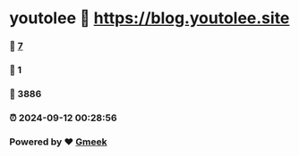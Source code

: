 # youtolee :link: https://blog.youtolee.site 
### :page_facing_up: [7](https://blog.youtolee.site/tag.html) 
### :speech_balloon: 1 
### :hibiscus: 3886 
### :alarm_clock: 2024-09-12 00:28:56 
### Powered by :heart: [Gmeek](https://github.com/Meekdai/Gmeek)
